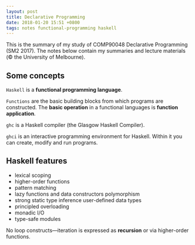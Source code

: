 ```yaml
---
layout: post
title: Declarative Programming
date: 2018-01-20 15:51 +0800
tags: notes functional-programming haskell
---
```


This is the summary of my study of COMP90048 Declarative Programming (SM2 2017).
The notes below contain my summaries and lecture materials (&copy; the University of Melbourne).

## Some concepts

`Haskell` is a **functional programming language**.

`Functions` are the basic building blocks from which programs are constructed.
The **basic operation** in a functional languages is **function application**.

`ghc` is a Haskell compiler (the Glasgow Haskell Compiler).

`ghci` is an interactive programming environment for Haskell. Within it you can create, modify and run programs.

## Haskell features

* lexical scoping
* higher-order functions
* pattern matching
* lazy functions and data constructors polymorphism
* strong static type inference user-defined data types
* principled overloading
* monadic I/O
* type-safe modules

No loop constructs—iteration is expressed as **recursion** or via higher-order functions.